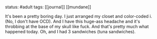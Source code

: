 status: #adult 
tags: [[journal]] [[mundane]]

It's been a pretty boring day. I just arranged my closet and color-coded i. (No, I don't have OCD). And I have this huge-ass headache and it's throbbing at the base of my skull like fuck. And that's pretty much what happened today. Oh, and I had 3 sandwiches (tuna sandwiches). 